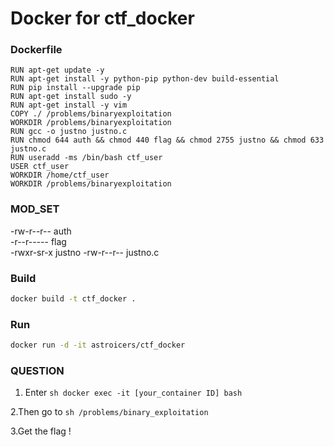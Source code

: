 Docker for ctf_docker
==================== 

### Dockerfile
```
RUN apt-get update -y
RUN apt-get install -y python-pip python-dev build-essential
RUN pip install --upgrade pip
RUN apt-get install sudo -y
RUN apt-get install -y vim
COPY ./ /problems/binaryexploitation
WORKDIR /problems/binaryexploitation
RUN gcc -o justno justno.c
RUN chmod 644 auth && chmod 440 flag && chmod 2755 justno && chmod 633 justno.c
RUN useradd -ms /bin/bash ctf_user
USER ctf_user
WORKDIR /home/ctf_user
WORKDIR /problems/binaryexploitation
```

### MOD_SET

-rw-r--r--    auth        
-r--r-----     flag        
-rwxr-sr-x   justno
-rw-r--r--    justno.c    


### Build 
```sh
docker build -t ctf_docker .
```

### Run
```sh
docker run -d -it astroicers/ctf_docker
```

### QUESTION

1. Enter ```sh docker exec -it [your_container ID] bash```

2.Then go to ```sh /problems/binary_exploitation```

3.Get the flag !
